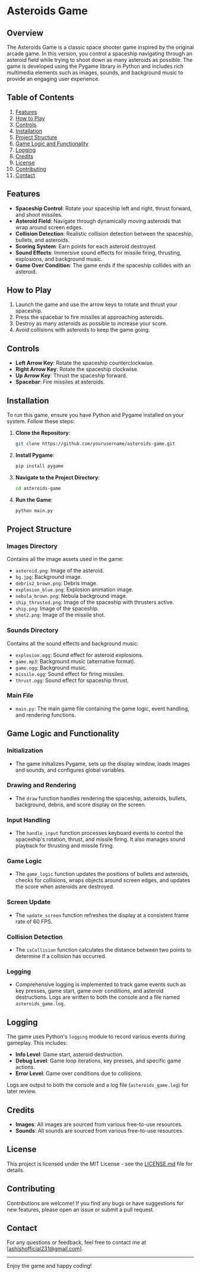 # Asteroids Game

## Overview
The Asteroids Game is a classic space shooter game inspired by the original arcade game. In this version, you control a spaceship navigating through an asteroid field while trying to shoot down as many asteroids as possible. The game is developed using the Pygame library in Python and includes rich multimedia elements such as images, sounds, and background music to provide an engaging user experience.

## Table of Contents
1. [Features](#features)
2. [How to Play](#how-to-play)
3. [Controls](#controls)
4. [Installation](#installation)
5. [Project Structure](#project-structure)
6. [Game Logic and Functionality](#game-logic-and-functionality)
7. [Logging](#logging)
8. [Credits](#credits)
9. [License](#license)
10. [Contributing](#contributing)
11. [Contact](#contact)

## Features
- **Spaceship Control**: Rotate your spaceship left and right, thrust forward, and shoot missiles.
- **Asteroid Field**: Navigate through dynamically moving asteroids that wrap around screen edges.
- **Collision Detection**: Realistic collision detection between the spaceship, bullets, and asteroids.
- **Scoring System**: Earn points for each asteroid destroyed.
- **Sound Effects**: Immersive sound effects for missile firing, thrusting, explosions, and background music.
- **Game Over Condition**: The game ends if the spaceship collides with an asteroid.

## How to Play
1. Launch the game and use the arrow keys to rotate and thrust your spaceship.
2. Press the spacebar to fire missiles at approaching asteroids.
3. Destroy as many asteroids as possible to increase your score.
4. Avoid collisions with asteroids to keep the game going.

## Controls
- **Left Arrow Key**: Rotate the spaceship counterclockwise.
- **Right Arrow Key**: Rotate the spaceship clockwise.
- **Up Arrow Key**: Thrust the spaceship forward.
- **Spacebar**: Fire missiles at asteroids.

## Installation
To run this game, ensure you have Python and Pygame installed on your system. Follow these steps:

1. **Clone the Repository**:
   ```bash
   git clone https://github.com/yourusername/asteroids-game.git
   ```

2. **Install Pygame**:
   ```bash
   pip install pygame
   ```

3. **Navigate to the Project Directory**:
   ```bash
   cd asteroids-game
   ```

4. **Run the Game**:
   ```bash
   python main.py
   ```

## Project Structure
### Images Directory
Contains all the image assets used in the game:
- `asteroid.png`: Image of the asteroid.
- `bg.jpg`: Background image.
- `debris2_brown.png`: Debris image.
- `explosion_blue.png`: Explosion animation image.
- `nebula_brown.png`: Nebula background image.
- `ship_thrusted.png`: Image of the spaceship with thrusters active.
- `ship.png`: Image of the spaceship.
- `shot2.png`: Image of the missile shot.

### Sounds Directory
Contains all the sound effects and background music:
- `explosion.ogg`: Sound effect for asteroid explosions.
- `game.mp3`: Background music (alternative format).
- `game.ogg`: Background music.
- `missile.ogg`: Sound effect for firing missiles.
- `thrust.ogg`: Sound effect for spaceship thrust.

### Main File
- `main.py`: The main game file containing the game logic, event handling, and rendering functions.

## Game Logic and Functionality
### Initialization
- The game initializes Pygame, sets up the display window, loads images and sounds, and configures global variables.
  
### Drawing and Rendering
- The `draw` function handles rendering the spaceship, asteroids, bullets, background, debris, and score display on the screen.

### Input Handling
- The `handle_input` function processes keyboard events to control the spaceship's rotation, thrust, and missile firing. It also manages sound playback for thrusting and missile firing.

### Game Logic
- The `game_logic` function updates the positions of bullets and asteroids, checks for collisions, wraps objects around screen edges, and updates the score when asteroids are destroyed.

### Screen Update
- The `update_screen` function refreshes the display at a consistent frame rate of 60 FPS.

### Collision Detection
- The `isCollision` function calculates the distance between two points to determine if a collision has occurred.

### Logging
- Comprehensive logging is implemented to track game events such as key presses, game start, game over conditions, and asteroid destructions. Logs are written to both the console and a file named `asteroids_game.log`.

## Logging
The game uses Python's `logging` module to record various events during gameplay. This includes:
- **Info Level**: Game start, asteroid destruction.
- **Debug Level**: Game loop iterations, key presses, and specific game actions.
- **Error Level**: Game over conditions due to collisions.

Logs are output to both the console and a log file (`asteroids_game.log`) for later review.

## Credits
- **Images**: All images are sourced from various free-to-use resources.
- **Sounds**: All sounds are sourced from various free-to-use resources.

## License
This project is licensed under the MIT License - see the [LICENSE.md](LICENSE.md) file for details.

## Contributing
Contributions are welcome! If you find any bugs or have suggestions for new features, please open an issue or submit a pull request.

## Contact
For any questions or feedback, feel free to contact me at [ashishofficial231@gmail.com].

---

Enjoy the game and happy coding!
